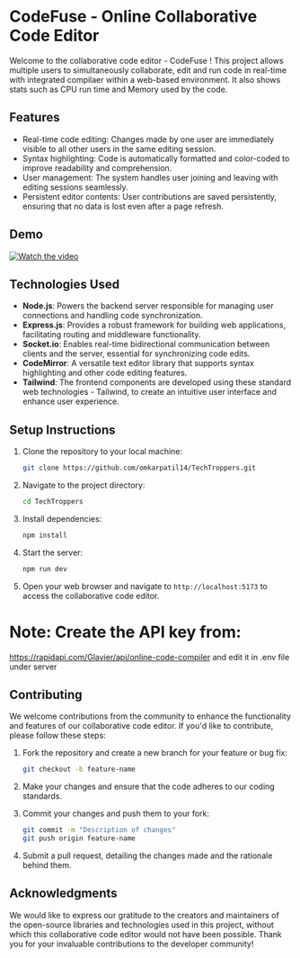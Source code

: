 # CodeFuse - Online Collaborative Code Editor

Welcome to the collaborative code editor - CodeFuse ! This project allows multiple users to simultaneously collaborate, edit and run code in real-time with integrated compilaer within a web-based environment. It also shows stats such as CPU run time and Memory used by the code. 

## Features

- Real-time code editing: Changes made by one user are immediately visible to all other users in the same editing session.
- Syntax highlighting: Code is automatically formatted and color-coded to improve readability and comprehension.
- User management: The system handles user joining and leaving with editing sessions seamlessly.
- Persistent editor contents: User contributions are saved persistently, ensuring that no data is lost even after a page refresh.

  
## Demo

[![Watch the video](https://img.youtube.com/vi/yIZB7ypqpD0/0.jpg)](https://www.youtube.com/watch?v=yIZB7ypqpD0)


## Technologies Used

- **Node.js**: Powers the backend server responsible for managing user connections and handling code synchronization.
- **Express.js**: Provides a robust framework for building web applications, facilitating routing and middleware functionality.
- **Socket.io**: Enables real-time bidirectional communication between clients and the server, essential for synchronizing code edits.
- **CodeMirror**: A versatile text editor library that supports syntax highlighting and other code editing features.
- **Tailwind**: The frontend components are developed using these standard web technologies - Tailwind, to create an intuitive user interface and enhance user experience.

## Setup Instructions

1. Clone the repository to your local machine:

    ```bash
    git clone https://github.com/omkarpatil14/TechTroppers.git
    ```

2. Navigate to the project directory:

    ```bash
    cd TechTroppers
    ```

3. Install dependencies:

    ```bash
    npm install
    ```

4. Start the server:

    ```bash
    npm run dev
    ```

5. Open your web browser and navigate to `http://localhost:5173` to access the collaborative code editor.

# Note: Create the API key from: 
https://rapidapi.com/Glavier/api/online-code-compiler
and edit it in .env file under server


## Contributing

We welcome contributions from the community to enhance the functionality and features of our collaborative code editor. If you'd like to contribute, please follow these steps:

1. Fork the repository and create a new branch for your feature or bug fix:

    ```bash
    git checkout -b feature-name
    ```

2. Make your changes and ensure that the code adheres to our coding standards.

3. Commit your changes and push them to your fork:

    ```bash
    git commit -m "Description of changes"
    git push origin feature-name
    ```

4. Submit a pull request, detailing the changes made and the rationale behind them.

## Acknowledgments

We would like to express our gratitude to the creators and maintainers of the open-source libraries and technologies used in this project, without which this collaborative code editor would not have been possible. Thank you for your invaluable contributions to the developer community!
